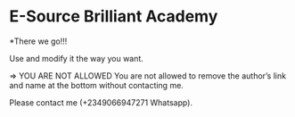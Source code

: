 # E-Source Brilliant Academy

*There we go!!!

 Use and modify it the way you want.

 => YOU ARE NOT ALLOWED
  You are not allowed to remove the author’s link and name at the bottom without contacting me.

 Please contact me (+2349066947271 Whatsapp).
